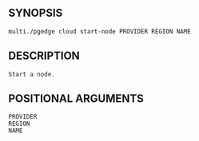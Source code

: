 ## SYNOPSIS
    multi./pgedge cloud start-node PROVIDER REGION NAME
 
## DESCRIPTION
    Start a node.
 
## POSITIONAL ARGUMENTS
    PROVIDER
    REGION
    NAME
